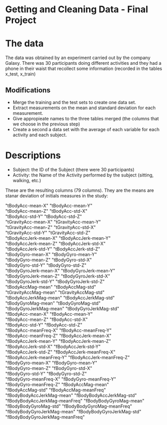 Getting and Cleaning Data - Final Project
==========================================

# The data

The data was obtained by an experiment carried out by the company Galaxy.
There was 30 participants doing different activities and they had a phone in their waist
that recollect some information (recorded in the tables x_test, x_train)

## Modifications

* Merge the training and the test sets to create one data set.
* Extract measurements on the mean and standard deviation for each measurement.
* Give appropieate names to the three tables merged (the columns that we choose in the previous step) 
* Create a second a data set with the average of each variable for each activity and each subject.


# Descriptions

* Subject: the ID of the Subject (there were 30 participants)
* Activity: the Name of the Activity performed by the subject (sitting, walking, etc.)

These are the resulting columns (79 columns). They are the means are stanar deviation of initials measures in the study:

 "tBodyAcc-mean-X"               "tBodyAcc-mean-Y"              
 "tBodyAcc-mean-Z"               "tBodyAcc-std-X"               
 "tBodyAcc-std-Y"                "tBodyAcc-std-Z"               
 "tGravityAcc-mean-X"            "tGravityAcc-mean-Y"           
 "tGravityAcc-mean-Z"            "tGravityAcc-std-X"            
 "tGravityAcc-std-Y"             "tGravityAcc-std-Z"            
 "tBodyAccJerk-mean-X"           "tBodyAccJerk-mean-Y"          
 "tBodyAccJerk-mean-Z"           "tBodyAccJerk-std-X"           
 "tBodyAccJerk-std-Y"            "tBodyAccJerk-std-Z"           
 "tBodyGyro-mean-X"              "tBodyGyro-mean-Y"             
 "tBodyGyro-mean-Z"              "tBodyGyro-std-X"              
 "tBodyGyro-std-Y"               "tBodyGyro-std-Z"              
 "tBodyGyroJerk-mean-X"          "tBodyGyroJerk-mean-Y"         
 "tBodyGyroJerk-mean-Z"          "tBodyGyroJerk-std-X"          
 "tBodyGyroJerk-std-Y"           "tBodyGyroJerk-std-Z"          
 "tBodyAccMag-mean"              "tBodyAccMag-std"              
 "tGravityAccMag-mean"           "tGravityAccMag-std"           
 "tBodyAccJerkMag-mean"          "tBodyAccJerkMag-std"          
 "tBodyGyroMag-mean"             "tBodyGyroMag-std"             
 "tBodyGyroJerkMag-mean"         "tBodyGyroJerkMag-std"         
 "fBodyAcc-mean-X"               "fBodyAcc-mean-Y"              
 "fBodyAcc-mean-Z"               "fBodyAcc-std-X"               
 "fBodyAcc-std-Y"                "fBodyAcc-std-Z"               
 "fBodyAcc-meanFreq-X"           "fBodyAcc-meanFreq-Y"          
 "fBodyAcc-meanFreq-Z"           "fBodyAccJerk-mean-X"          
 "fBodyAccJerk-mean-Y"           "fBodyAccJerk-mean-Z"          
 "fBodyAccJerk-std-X"            "fBodyAccJerk-std-Y"           
 "fBodyAccJerk-std-Z"            "fBodyAccJerk-meanFreq-X"      
 "fBodyAccJerk-meanFreq-Y"       "fBodyAccJerk-meanFreq-Z"      
 "fBodyGyro-mean-X"              "fBodyGyro-mean-Y"             
 "fBodyGyro-mean-Z"              "fBodyGyro-std-X"              
 "fBodyGyro-std-Y"               "fBodyGyro-std-Z"              
 "fBodyGyro-meanFreq-X"          "fBodyGyro-meanFreq-Y"         
 "fBodyGyro-meanFreq-Z"          "fBodyAccMag-mean"             
 "fBodyAccMag-std"               "fBodyAccMag-meanFreq"         
 "fBodyBodyAccJerkMag-mean"      "fBodyBodyAccJerkMag-std"      
 "fBodyBodyAccJerkMag-meanFreq"  "fBodyBodyGyroMag-mean"        
 "fBodyBodyGyroMag-std"          "fBodyBodyGyroMag-meanFreq"    
 "fBodyBodyGyroJerkMag-mean"     "fBodyBodyGyroJerkMag-std"     
 "fBodyBodyGyroJerkMag-meanFreq"
 